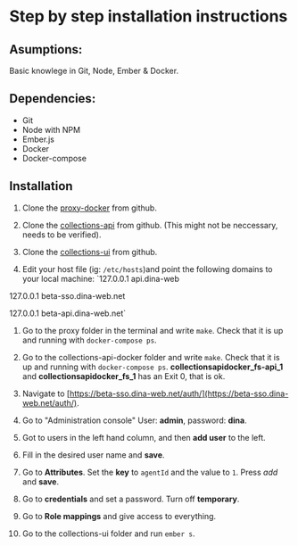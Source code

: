 # Step by step installation instructions #

## Asumptions: ##
Basic knowlege in Git, Node, Ember & Docker.

## Dependencies: ##

- Git
- Node with NPM
- Ember.js
- Docker
- Docker-compose

## Installation ##

1. Clone the [proxy-docker](https://github.com/DINA-Web/proxy-docker) from github.

1. Clone the [collections-api](https://github.com/DINA-Web/collections-api) from github. (This might not be neccessary, needs to be verified).

1. Clone the [collections-ui](https://github.com/DINA-Web/collections-ui) from github.

1. Edit your host file (ig: `/etc/hosts`)and point the following domains to your local machine:
`127.0.0.1       api.dina-web

127.0.0.1       beta-sso.dina-web.net

127.0.0.1       beta-api.dina-web.net`

1. Go to the proxy folder in the terminal and write `make`. Check that it is up and running with `docker-compose ps`.

1. Go to the collections-api-docker folder and write `make`. Check that it is up and running with `docker-compose ps`. **collectionsapidocker_fs-api_1** and **collectionsapidocker_fs_1** has an Exit 0, that is ok.

1. Navigate to [https://beta-sso.dina-web.net/auth/](https://beta-sso.dina-web.net/auth/).

1. Go to "Administration console" User: **admin**, password: **dina**.

1. Got to users in the left hand column, and then **add user** to the left.

1. Fill in the desired user name and **save**.

1. Go to **Attributes**. Set the **key** to `agentId` and the value to `1`. Press *add* and **save**.

1. Go to **credentials** and set a password. Turn off **temporary**.

1. Go to **Role mappings** and give access to everything.

1. Go to the collections-ui folder and run `ember s`.


